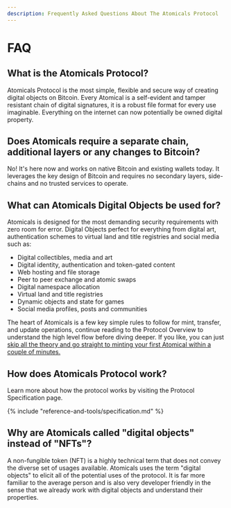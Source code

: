 ```yaml
---
description: Frequently Asked Questions About The Atomicals Protocol
---
```


# FAQ

## What is the Atomicals Protocol?

Atomicals Protocol is the most simple, flexible and secure way of creating digital objects on Bitcoin. Every Atomical is a self-evident and tamper resistant chain of digital signatures, it is a robust file format for every use imaginable. Everything on the internet can now potentially be owned digital property.

## Does Atomicals require a separate chain, additional layers or any changes to Bitcoin?

No! It's here now and works on native Bitcoin and existing wallets today. It leverages the key design of Bitcoin and requires no secondary layers, side-chains and no trusted services to operate. 

## What can Atomicals Digital Objects be used for?

Atomicals is designed for the most demanding security requirements with zero room for error. Digital Objects perfect for everything from digital art, authentication schemes to virtual land and title registries and social media such as:

* Digital collectibles, media and art
* Digital identity, authentication and token-gated content
* Web hosting and file storage
* Peer to peer exchange and atomic swaps
* Digital namespace allocation
* Virtual land and title registries
* Dynamic objects and state for games
* Social media profiles, posts and communities

The heart of Atomicals is a few key simple rules to follow for mint, transfer, and update operations, continue reading to the Protocol Overview to understand the high level flow before diving deeper.  If you like, you can just [skip all the theory and go straight to minting your first Atomical within a couple of minutes.](reference-and-tools/javascript-library-cli.md)

## How does Atomicals Protocol work?

Learn more about how the protocol works by visiting the Protocol Specification page.

{% include "reference-and-tools/specification.md" %}

## Why are Atomicals called "digital objects" instead of "NFTs"?

A non-fungible token (NFT) is a highly technical term that does not convey the diverse set of usages available. Atomicals uses the term "digital objects" to elicit all of the potential uses of the protocol. It is far more familiar to the average person and is also very developer friendly in the sense that we already work with digital objects and understand their properties.
 
